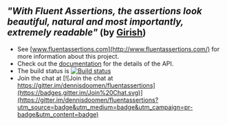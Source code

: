 ## *"With Fluent Assertions, the assertions look beautiful, natural and most importantly, extremely readable"* (by [Girish](https://twitter.com/girishracharya))

* See [www.fluentassertions.com](http://www.fluentassertions.com/) for more information about this project.
* Check out the [documentation](https://github.com/dennisdoomen/fluentassertions/wiki) for the details of the API.
* The build status is [![Build status](https://ci.appveyor.com/api/projects/status/h60mq3e5uf5tuout/branch/develop?svg=true)](https://ci.appveyor.com/project/dennisdoomen/fluentassertions/branch/develop)
* Join the chat at [![Join the chat at https://gitter.im/dennisdoomen/fluentassertions](https://badges.gitter.im/Join%20Chat.svg)](https://gitter.im/dennisdoomen/fluentassertions?utm_source=badge&utm_medium=badge&utm_campaign=pr-badge&utm_content=badge)


